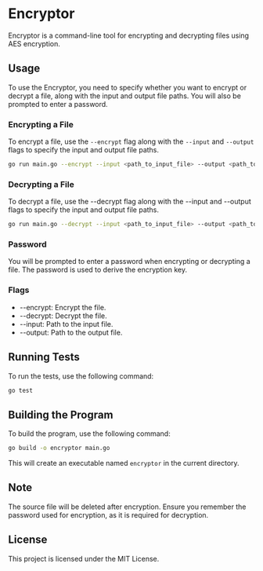 # Encryptor

Encryptor is a command-line tool for encrypting and decrypting files using AES encryption.

## Usage

To use the Encryptor, you need to specify whether you want to encrypt or decrypt a file, along with the input and output file paths. You will also be prompted to enter a password.

### Encrypting a File

To encrypt a file, use the `--encrypt` flag along with the `--input` and `--output` flags to specify the input and output file paths.

```sh
go run main.go --encrypt --input <path_to_input_file> --output <path_to_output_file>
```

### Decrypting a File

To decrypt a file, use the --decrypt flag along with the --input and --output flags to specify the input and output file paths.

```sh
go run main.go --decrypt --input <path_to_input_file> --output <path_to_output_file>
```

### Password
You will be prompted to enter a password when encrypting or decrypting a file. The password is used to derive the encryption key.

### Flags
- --encrypt: Encrypt the file.
- --decrypt: Decrypt the file.
- --input: Path to the input file.
- --output: Path to the output file.

## Running Tests

To run the tests, use the following command:

```sh
go test
```

## Building the Program

To build the program, use the following command:

```sh
go build -o encryptor main.go
```

This will create an executable named `encryptor` in the current directory.

## Note
The source file will be deleted after encryption.
Ensure you remember the password used for encryption, as it is required for decryption.

## License
This project is licensed under the MIT License.